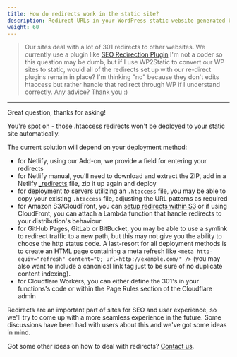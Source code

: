```yaml
---
title: How do redirects work in the static site?
description: Redirect URLs in your WordPress static website generated by WP2Static.
weight: 60
---
```


> Our sites deal with a lot of 301 redirects to other websites. We currently use a plugin like [SEO Redirection Plugin](https://wordpress.org/plugins/seo-redirection/) I'm not a coder so this question may be dumb, but if I use WP2Static to convert our WP sites to static, would all of the redirects set up with our re-direct plugins remain in place? I'm thinking "no" because they don't edits htaccess but rather handle that redirect through WP if I understand correctly. Any advice? Thank you :)

---

Great question, thanks for asking!

You're spot on - those .htaccess redirects won't be deployed to your static site automatically.

The current solution will depend on your deployment method:

 - for Netlify, using our Add-on, we provide a field for entering your redirects
 - for Netlify manual, you'll need to download and extract the ZIP, add in a Netlify [\_redirects](https://docs.netlify.com/routing/redirects/) file, zip it up again and deploy
 - for deployment *to* servers utilizing an `.htaccess` file, you may be able to copy your existing `.htaccess` file, adjusting the URL patterns as required
 - for Amazon S3/CloudFront, you can [setup redirects within S3](https://docs.aws.amazon.com/AmazonS3/latest/dev/how-to-page-redirect.html#page-redirect-using-console) or if using CloudFront, you can attach a Lambda function that handle redirects to your distribution's behaviour
 - for GitHub Pages, GitLab or BitBucket, you may be able to use a symlink to redirect traffic to a new path, but this may not give you the ability to choose the http status code. A last-resort for all deployment methods is to create an HTML page containing a meta refresh like `<meta http-equiv="refresh" content="0; url=http://example.com/" />` (you may also want to include a canonical link tag just to be sure of no duplicate content indexing).
 - for Cloudflare Workers, you can either define the 301's in your functions's code or within the Page Rules section of the Cloudflare admin

Redirects are an important part of sites for SEO and user experience, so we'll try to come up with a more seamless experience in the future. Some discussions have been had with users about this and we've got some ideas in mind.

Got some other ideas on how to deal with redirects? [Contact us](/contact).
